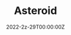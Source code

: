 ---
title: Asteroid
summary: Class project of Upenn cis568. A raiden like Arcade. The game is still in develop. Online demo [here](https://itch.io/dashboard).

tags:
- Unreal
date: "2022-2z-29T00:00:00Z"

# Optional external URL for project (replaces project detail page).
external_link: https://jack12xl.itch.io/runningman

image:
  caption: Photo by Jack12
  focal_point: Smart
---